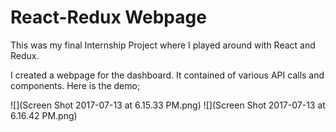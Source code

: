 # React-Redux Webpage

This was my final Internship Project where I played around with React and Redux.

I created a webpage for the dashboard. It contained of various API calls and components.
Here is the demo;

![](Screen Shot 2017-07-13 at 6.15.33 PM.png)
![](Screen Shot 2017-07-13 at 6.16.42 PM.png)
